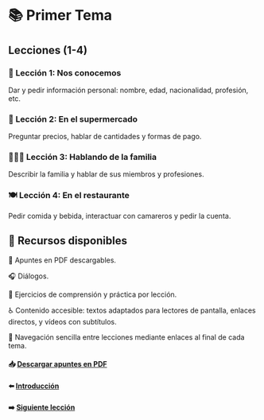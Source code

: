 # 📚 Primer Tema

## Lecciones (1-4)

### 👋 Lección 1: Nos conocemos 

Dar y pedir información personal: nombre, edad, nacionalidad, profesión, etc.

### 🛒 Lección 2: En el supermercado
Preguntar precios, hablar de cantidades y formas de pago.

### 👨‍👩‍👧 Lección 3: Hablando de la familia
Describir la familia y hablar de sus miembros y profesiones.

### 🍽️ Lección 4: En el restaurante
Pedir comida y bebida, interactuar con camareros y pedir la cuenta.

## 🧰 Recursos disponibles
📄 Apuntes en PDF descargables.

🎧 Diálogos.

📝 Ejercicios de comprensión y práctica por lección.

♿ Contenido accesible: textos adaptados para lectores de pantalla, enlaces directos, y vídeos con subtítulos.

📌 Navegación sencilla entre lecciones mediante enlaces al final de cada tema.

#### 📥 <a href="/01-Lecciones/dist/lecciones.pdf" target="_blank">Descargar apuntes en PDF</a>
#### ⬅️ [Introducción](../00-Introduccion/README.md)
#### ➡️ [Siguiente lección](../02-Casos-Gramaticales/README.md)

